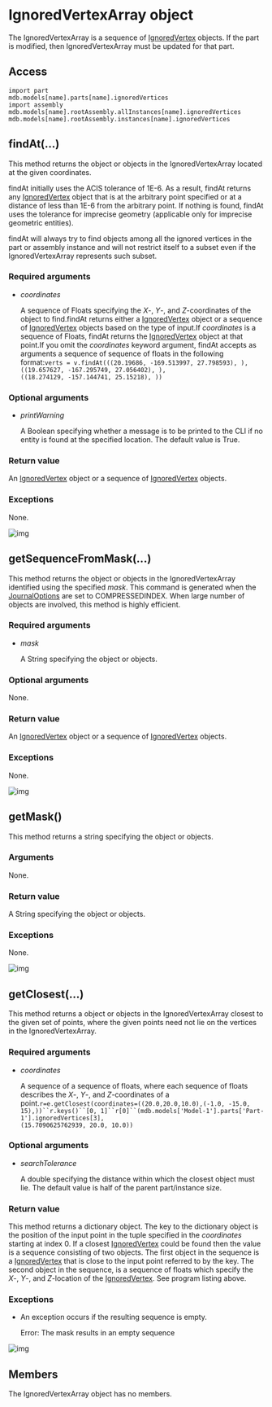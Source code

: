 # IgnoredVertexArray object

The IgnoredVertexArray is a sequence of [IgnoredVertex](https://help.3ds.com/2021/English/DSSIMULIA_Established/SIMACAEKERRefMap/simaker-c-ignoredvertexpyc.htm?ContextScope=all) objects. If the part is modified, then IgnoredVertexArray must be updated for that part.

## Access

```
import part
mdb.models[name].parts[name].ignoredVertices
import assembly
mdb.models[name].rootAssembly.allInstances[name].ignoredVertices
mdb.models[name].rootAssembly.instances[name].ignoredVertices
```

## findAt(...)



This method returns the object or objects in the IgnoredVertexArray located at the given coordinates.

findAt initially uses the ACIS tolerance of 1E-6. As a result, findAt returns any [IgnoredVertex](https://help.3ds.com/2021/English/DSSIMULIA_Established/SIMACAEKERRefMap/simaker-c-ignoredvertexpyc.htm?ContextScope=all) object that is at the arbitrary point specified or at a distance of less than 1E-6 from the arbitrary point. If nothing is found, findAt uses the tolerance for imprecise geometry (applicable only for imprecise geometric entities).

findAt will always try to find objects among all the ignored vertices in the part or assembly instance and will not restrict itself to a subset even if the IgnoredVertexArray represents such subset.



### Required arguments

- *coordinates*

  A sequence of Floats specifying the *X*-, *Y*-, and *Z*-coordinates of the object to find.findAt returns either a [IgnoredVertex](https://help.3ds.com/2021/English/DSSIMULIA_Established/SIMACAEKERRefMap/simaker-c-ignoredvertexpyc.htm?ContextScope=all) object or a sequence of [IgnoredVertex](https://help.3ds.com/2021/English/DSSIMULIA_Established/SIMACAEKERRefMap/simaker-c-ignoredvertexpyc.htm?ContextScope=all) objects based on the type of input.If *coordinates* is a sequence of Floats, findAt returns the [IgnoredVertex](https://help.3ds.com/2021/English/DSSIMULIA_Established/SIMACAEKERRefMap/simaker-c-ignoredvertexpyc.htm?ContextScope=all) object at that point.If you omit the *coordinates* keyword argument, findAt accepts as arguments a sequence of sequence of floats in the following format:`verts = v.findAt(((20.19686, -169.513997, 27.798593), ),                 ((19.657627, -167.295749, 27.056402), ),                 ((18.274129, -157.144741, 25.15218), ))`

### Optional arguments

- *printWarning*

  A Boolean specifying whether a message is to be printed to the CLI if no entity is found at the specified location. The default value is True.

### Return value

An [IgnoredVertex](https://help.3ds.com/2021/English/DSSIMULIA_Established/SIMACAEKERRefMap/simaker-c-ignoredvertexpyc.htm?ContextScope=all) object or a sequence of [IgnoredVertex](https://help.3ds.com/2021/English/DSSIMULIA_Established/SIMACAEKERRefMap/simaker-c-ignoredvertexpyc.htm?ContextScope=all) objects.

### Exceptions

None.

![img](https://help.3ds.com/2021/English/DSSIMULIA_Established/IconsReference/butix_top_wline.png)

## getSequenceFromMask(...)



This method returns the object or objects in the IgnoredVertexArray identified using the specified *mask*. This command is generated when the [JournalOptions](https://help.3ds.com/2021/English/DSSIMULIA_Established/SIMACAEKERRefMap/simaker-c-journaloptionspyc.htm?ContextScope=all) are set to COMPRESSEDINDEX. When large number of objects are involved, this method is highly efficient.



### Required arguments

- *mask*

  A String specifying the object or objects.

### Optional arguments

None.

### Return value

An [IgnoredVertex](https://help.3ds.com/2021/English/DSSIMULIA_Established/SIMACAEKERRefMap/simaker-c-ignoredvertexpyc.htm?ContextScope=all) object or a sequence of [IgnoredVertex](https://help.3ds.com/2021/English/DSSIMULIA_Established/SIMACAEKERRefMap/simaker-c-ignoredvertexpyc.htm?ContextScope=all) objects.

### Exceptions

None.

![img](https://help.3ds.com/2021/English/DSSIMULIA_Established/IconsReference/butix_top_wline.png)

## getMask()



This method returns a string specifying the object or objects.



### Arguments

None.

### Return value

A String specifying the object or objects.

### Exceptions

None.

![img](https://help.3ds.com/2021/English/DSSIMULIA_Established/IconsReference/butix_top_wline.png)

## getClosest(...)



This method returns a object or objects in the IgnoredVertexArray closest to the given set of points, where the given points need not lie on the vertices in the IgnoredVertexArray.



### Required arguments

- *coordinates*

  A sequence of a sequence of floats, where each sequence of floats describes the *X*-, *Y*-, and *Z*-coordinates of a point.`r=e.getClosest(coordinates=((20.0,20.0,10.0),(-1.0, -15.0, 15),))``r.keys()``[0, 1]``r[0]``(mdb.models['Model-1'].parts['Part-1'].ignoredVertices[3],                                 (15.7090625762939, 20.0, 10.0))`

### Optional arguments

- *searchTolerance*

  A double specifying the distance within which the closest object must lie. The default value is half of the parent part/instance size.

### Return value

This method returns a dictionary object. The key to the dictionary object is the position of the input point in the tuple specified in the *coordinates* starting at index 0. If a closest [IgnoredVertex](https://help.3ds.com/2021/English/DSSIMULIA_Established/SIMACAEKERRefMap/simaker-c-ignoredvertexpyc.htm?ContextScope=all) could be found then the value is a sequence consisting of two objects. The first object in the sequence is a [IgnoredVertex](https://help.3ds.com/2021/English/DSSIMULIA_Established/SIMACAEKERRefMap/simaker-c-ignoredvertexpyc.htm?ContextScope=all) that is close to the input point referred to by the key. The second object in the sequence, is a sequence of floats which specify the *X*-, *Y*-, and *Z*-location of the [IgnoredVertex](https://help.3ds.com/2021/English/DSSIMULIA_Established/SIMACAEKERRefMap/simaker-c-ignoredvertexpyc.htm?ContextScope=all). See program listing above.

### Exceptions

- An exception occurs if the resulting sequence is empty.

  Error: The mask results in an empty sequence

![img](https://help.3ds.com/2021/English/DSSIMULIA_Established/IconsReference/butix_top_wline.png)

## Members

The IgnoredVertexArray object has no members.